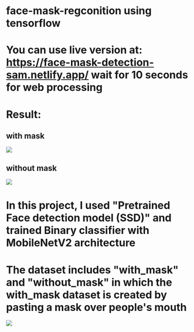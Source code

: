 # face-mask-regconition using tensorflow
# You can use live version at: https://face-mask-detection-sam.netlify.app/  wait for 10 seconds for web processing

# Result:

## with mask
<img src="https://firebasestorage.googleapis.com/v0/b/shop-cbe4c.appspot.com/o/result01.png?alt=media&token=c0d5107c-d8fa-43d0-9ae6-eaa6a96e8771" >

## without mask
<img src="https://firebasestorage.googleapis.com/v0/b/shop-cbe4c.appspot.com/o/result02.png?alt=media&token=71ec71e8-2045-4ae4-a77f-b81a74031ee4">

# In this project, I used "Pretrained Face detection model (SSD)" and trained Binary classifier with MobileNetV2 architecture
# The dataset includes "with_mask" and "without_mask" in which the with_mask dataset is created by pasting a mask over people's mouth
<img src="https://firebasestorage.googleapis.com/v0/b/shop-cbe4c.appspot.com/o/result03.png?alt=media&token=ecb10972-f830-4df0-8e42-26cd4e1a31fb">
